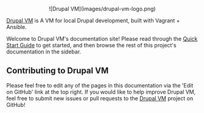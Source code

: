 <p align="center">![Drupal VM](images/drupal-vm-logo.png)</p>

[Drupal VM](http://www.drupalvm.com/) is A VM for local Drupal development, built with Vagrant + Ansible.

Welcome to Drupal VM's documentation site! Please read through the [Quick Start Guide](https://github.com/geerlingguy/drupal-vm#quick-start-guide) to get started, and then browse the rest of this project's documentation in the sidebar.

## Contributing to Drupal VM

Please feel free to edit any of the pages in this documentation via the 'Edit on GitHub' link at the top right. If you would like to help improve Drupal VM, feel free to submit new issues or pull requests to the [Drupal VM](https://github.com/geerlingguy/drupal-vm) project on GitHub!
